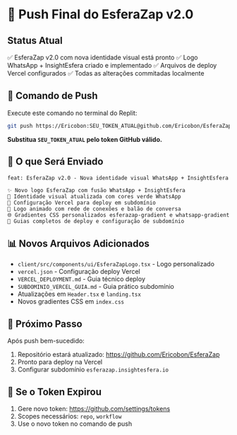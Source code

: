 # 🚀 Push Final do EsferaZap v2.0

## Status Atual
✅ EsferaZap v2.0 com nova identidade visual está pronto
✅ Logo WhatsApp + InsightEsfera criado e implementado
✅ Arquivos de deploy Vercel configurados
✅ Todas as alterações commitadas localmente

## 🔧 Comando de Push

Execute este comando no terminal do Replit:

```bash
git push https://Ericobon:SEU_TOKEN_ATUAL@github.com/Ericobon/EsferaZap.git main
```

**Substitua `SEU_TOKEN_ATUAL` pelo token GitHub válido.**

## 📝 O que Será Enviado

```
feat: EsferaZap v2.0 - Nova identidade visual WhatsApp + InsightEsfera

✨ Novo logo EsferaZap com fusão WhatsApp + InsightEsfera
🎨 Identidade visual atualizada com cores verde WhatsApp
🔧 Configuração Vercel para deploy em subdomínio
📱 Logo animado com rede de conexões e balão de conversa
🌐 Gradientes CSS personalizados esferazap-gradient e whatsapp-gradient
📖 Guias completos de deploy e configuração de subdomínio
```

## 📊 Novos Arquivos Adicionados

- `client/src/components/ui/EsferaZapLogo.tsx` - Logo personalizado
- `vercel.json` - Configuração deploy Vercel
- `VERCEL_DEPLOYMENT.md` - Guia técnico deploy
- `SUBDOMINIO_VERCEL_GUIA.md` - Guia prático subdomínio
- Atualizações em `Header.tsx` e `landing.tsx`
- Novos gradientes CSS em `index.css`

## 🎯 Próximo Passo

Após push bem-sucedido:
1. Repositório estará atualizado: https://github.com/Ericobon/EsferaZap
2. Pronto para deploy na Vercel
3. Configurar subdomínio `esferazap.insightesfera.io`

## 🔧 Se o Token Expirou

1. Gere novo token: https://github.com/settings/tokens
2. Scopes necessários: `repo`, `workflow`
3. Use o novo token no comando de push